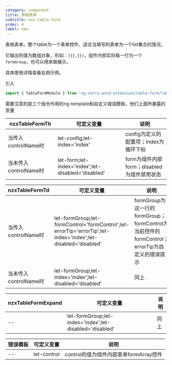```yaml
---
category: component
title: 表格表单
subtitle: nzx-table-form
order: 4
label: new
---
```


表格表单。整个table为一个表单控件，适合当填写的表单为一个list集合的情况。

它输出的值为数组对象，形如：`[{},{}]`，组件内部实际每一行为一个`formGroup`，也可以用来做展示。

具体使用详情查看右侧示例。

引入

```ts
import { TableFormModule } from 'ng-zorro-antd-extension/table-form/table-form.module';

```

需要注意的是三个指令作用的ng-template和自定义错误模板，他们上面所暴露的变量

|nzxTableFormTh|可定义变量|说明|
|---|---|---|
|当传入controlName时|let-config;let-index='index'|config为定义的配置项；index为循环下标|
|当未传入controlName时|let-form;let-index='index';let-disabled='disabled'|form为组件内部form；disabled为组件禁用状态|

|nzxTableFormTd|可定义变量|说明|
|---|---|---|
|当传入controlName时|let-formGroup;let-formControl='formControl';let-errorTip='errorTip';let-index='index';let-disabled='disabled'|formGroup为这一行的formGroup；formControl为当前控件的formControl；errorTip为自定义的错误提示|
|当未传入controlName时|let-formGroup;let-index='index';let-disabled='disabled'|同上|

|nzxTableFormExpand|可定义变量|说明|
|---|---|---|
|--|let-formGroup;let-index='index';let-disabled='disabled'|同上|

|错误模板|可定义变量|说明|
|---|---|---|
|--|let-control|control的值为组件内部表单formArray控件|
